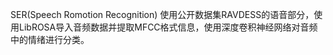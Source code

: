 SER(Speech Romotion Recognition)
使用公开数据集RAVDESS的语音部分，使用LibROSA导入音频数据并提取MFCC格式信息，使用深度卷积神经网络对音频中的情绪进行分类。
